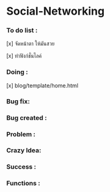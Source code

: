# Social-Networking

### To do list :
[x] จัดหน้าตา ให้มันสวย

[x] ทำฟังก์ชั่นไลค์

### Doing :
[x] blog/template/home.html

### Bug fix:

### Bug created :

### Problem :

### Crazy Idea:

### Success :

### Functions :
